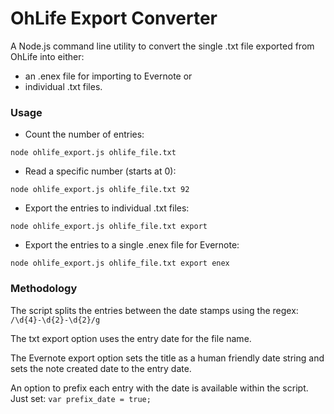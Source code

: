 OhLife Export Converter
=======================

A Node.js command line utility to convert the single .txt file exported from OhLife into either:

- an .enex file for importing to Evernote or
- individual .txt files.

### Usage
- Count the number of entries:

`node ohlife_export.js ohlife_file.txt`

- Read a specific number (starts at 0):

`node ohlife_export.js ohlife_file.txt 92`

- Export the entries to individual .txt files:

`node ohlife_export.js ohlife_file.txt export`

- Export the entries to a single .enex file for Evernote:

`node ohlife_export.js ohlife_file.txt export enex`


### Methodology

The script splits the entries between the date stamps using the regex: `/\d{4}-\d{2}-\d{2}/g`

The txt export option uses the entry date for the file name.

The Evernote export option sets the title as a human friendly date string and sets the note created date to the entry date.

An option to prefix each entry with the date is available within the script. Just set: `var prefix_date = true;`
